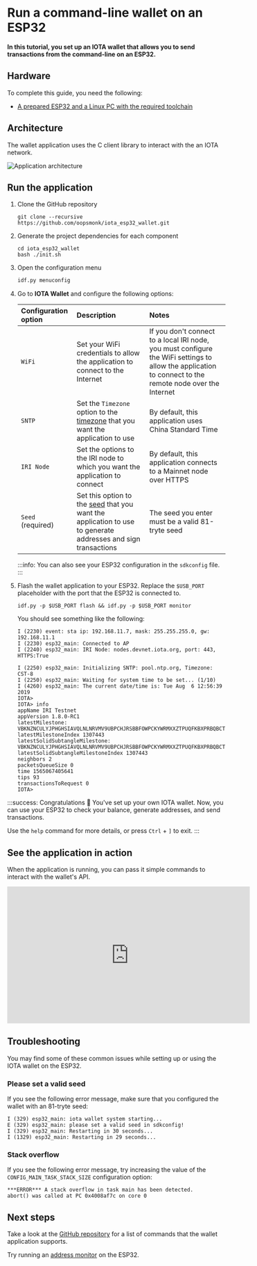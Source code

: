 # Run a command-line wallet on an ESP32

**In this tutorial, you set up an IOTA wallet that allows you to send transactions from the command-line on an ESP32.**

## Hardware

To complete this guide, you need the following:

- [A prepared ESP32 and a Linux PC with the required toolchain](../introduction/get-started.md)

## Architecture

The wallet application uses the C client library to interact with the an IOTA network.

![Application architecture](https://raw.githubusercontent.com/oopsmonk/iota_esp32_wallet/master/images/esp32_wallet_block_diagram.png)

## Run the application

1. Clone the GitHub repository  

    ```shell
    git clone --recursive https://github.com/oopsmonk/iota_esp32_wallet.git
    ```

2. Generate the project dependencies for each component

    ```shell
    cd iota_esp32_wallet
    bash ./init.sh
    ```  

3. Open the configuration menu

    ```bash
    idf.py menuconfig
    ```

4. Go to **IOTA Wallet** and configure the following options:

    |**Configuration option**|**Description**|**Notes**|
    |:----|:-----|:-----|
    |`WiFi`|Set your WiFi credentials to allow the application to connect to the Internet |If you don't connect to a local IRI node, you must configure the WiFi settings to allow the application to connect to the remote node over the Internet |
    |`SNTP` |Set the `Timezone` option to the [timezone](https://github.com/nayarsystems/posix_tz_db/blob/master/zones.json) that you want the application to use|By default, this application uses China Standard Time|
    |`IRI Node`|Set the options to the IRI node to which you want the application to connect| By default, this application connects to a Mainnet node over HTTPS|
    |`Seed` (required)| Set this option to the [seed](root://getting-started/0.1/clients/seeds.md) that you want the application to use to generate addresses and sign transactions|The seed you enter must be a valid 81-tryte seed|

    :::info:
    You can also see your ESP32 configuration in the `sdkconfig` file.
    :::

5. Flash the wallet application to your ESP32. Replace the `$USB_PORT` placeholder with the port that the ESP32 is connected to.

    ```shell
    idf.py -p $USB_PORT flash && idf.py -p $USB_PORT monitor
    ```

    You should see something like the following:
    
    ```shell
    I (2230) event: sta ip: 192.168.11.7, mask: 255.255.255.0, gw: 192.168.11.1
    I (2230) esp32_main: Connected to AP
    I (2240) esp32_main: IRI Node: nodes.devnet.iota.org, port: 443, HTTPS:True

    I (2250) esp32_main: Initializing SNTP: pool.ntp.org, Timezone: CST-8
    I (2250) esp32_main: Waiting for system time to be set... (1/10)
    I (4260) esp32_main: The current date/time is: Tue Aug  6 12:56:39 2019
    IOTA> 
    IOTA> info
    appName IRI Testnet 
    appVersion 1.8.0-RC1 
    latestMilestone: VBKNZNCULYJPHGHSIAVQLNLNRVMV9UBPCHJRSBBFOWPCKYWRMXXZTPUQFKBXPRBQBCTHVMMMZZJTQG999
    latestMilestoneIndex 1307443 
    latestSolidSubtangleMilestone: VBKNZNCULYJPHGHSIAVQLNLNRVMV9UBPCHJRSBBFOWPCKYWRMXXZTPUQFKBXPRBQBCTHVMMMZZJTQG999
    latestSolidSubtangleMilestoneIndex 1307443 
    neighbors 2 
    packetsQueueSize 0 
    time 1565067405641 
    tips 93 
    transactionsToRequest 0 
    IOTA> 
    ```

:::success: Congratulations :tada:
You've set up your own IOTA wallet. Now, you can use your ESP32 to check your balance, generate addresses, and send transactions.

Use the `help` command for more details, or press `Ctrl` + `]` to exit.
:::

## See the application in action

When the application is running, you can pass it simple commands to interact with the wallet's API.

<iframe width="560" height="315" src="https://www.youtube.com/embed/e6pxDTqd5Pw" frameborder="0" allow="accelerometer; autoplay; encrypted-media; gyroscope; picture-in-picture" allowfullscreen></iframe>

## Troubleshooting

You may find some of these common issues while setting up or using the IOTA wallet on the ESP32.

### Please set a valid seed

If you see the following error message, make sure that you configured the wallet with an 81-tryte seed:

```shell
I (329) esp32_main: iota wallet system starting...
E (329) esp32_main: please set a valid seed in sdkconfig!
I (329) esp32_main: Restarting in 30 seconds...
I (1329) esp32_main: Restarting in 29 seconds...
```

### Stack overflow

If you see the following error message, try increasing the value of the `CONFIG_MAIN_TASK_STACK_SIZE` configuration option:

```shell
***ERROR*** A stack overflow in task main has been detected.
abort() was called at PC 0x4008af7c on core 0
```

## Next steps

Take a look at the [GitHub repository](https://github.com/oopsmonk/iota_esp32_wallet/blob/master/main/wallet_system.c) for a list of commands that the wallet application supports.

Try running an [address monitor](../iota-projects/generate-address.md) on the ESP32.

